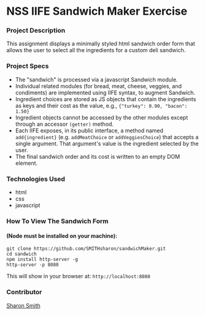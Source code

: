 # NSS IIFE Sandwich Maker Exercise

### Project Description 
This assignment displays a minimally styled html sandwich order form that allows the user to select all the ingredients for a custom deli sandwich. 
<!-- ![Sandwich Maker Screengrab](https://....png) -->


### Project Specs
- The "sandwich" is processed via a javascript Sandwich module. 
- Individual related modules (for bread, meat, cheese, veggies, and condiments) are implemented using IIFE syntax, to augment Sandwich. 
- Ingredient choices are stored as JS objects that contain the ingredients as keys and their cost as the value, e.g., `{"turkey": 0.90, "bacon": 1.50}`
- Ingredient objects cannot be accessed by the other modules except through an accessor `(getter)` method.
- Each IIFE exposes, in its public interface, a method named `add{ingredient}` (e.g. `addMeatChoice` or `addVeggiesChoice`) that accepts a single argument. That argument's value is the ingredient selected by the user.
- The final sandwich order and its cost is written to an empty DOM element. 


### Technologies Used
- html
- css
- javascript


### How To View The Sandwich Form 
#### (Node must be installed on your machine):
```
git clone https://github.com/SMITHsharon/sandwichMaker.git
cd sandwich
npm install http-server -g
http-server -p 8080
```

This will show in your browser at: `http://localhost:8080`

### Contributor
[Sharon Smith](https://github.com/SMITHsharon)

